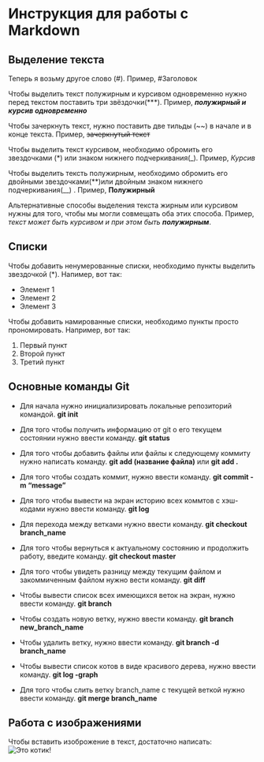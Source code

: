 # Инструкция для работы с Markdown

## Выделение текста

Теперь я возьму другое слово  (#). Пример, #Заголовок

Чтобы выделить текст полужирным и курсивом одновременно нужно перед текстом поставить три звёздочки(***). Пример, ***полужирный и курсив одновременно***

Чтобы зачеркнуть текст, нужно поставить две тильды (~~) в начале и в конце текста. Пример, ~~зачеркнутый текст~~

Чтобы выделить текст курсивом, необходимо обромить его звездочками (*) или знаком нижнего подчеркивания(_). Пример, *Курсив* 

Чтобы выделить тексть полужирным, необходимо обромить его двойными звездочками(**)или двойным знаком нижнего подчеркивания(__) . Пример, **Полужирный**

Альтернативные способы выделения текста жирным или курсивом нужны для того, чтобы мы могли совмещать оба этих способа. Пример, _текст может быть курсивом и при этом быть **полужирным**_.

## Списки 

Чтобы добавить ненумерованные списки, необходимо пункты выделить звездочкой (*). Напимер, вот так:
* Элемент 1
* Элемент 2
* Элемент 3

Чтобы добавить намированные списки, необходимо пункты просто прономировать. Например, вот так:
1. Первый пункт
2. Второй пункт
3. Третий пункт

## Основные команды Git

* Для начала нужно инициализировать локальные репозиторий командой. **git init**

* Для того чтобы получить информацию от git о его текущем состоянии нужно ввести команду. **git status**

* Для того чтобы добавить файлы или файлы к следующему коммиту нужно написать команду. **git add (название файла)** или **git add .**

* Для того чтобы создать коммит, нужно ввести команду. **git commit -m “message”**

* Для того чтобы вывести на экран историю всех коммтов с хэш-кодами нужно ввести команду. **git log**

* Для перехода между ветками нужно ввести команду. **git checkout branch_name**

* Для того чтобы вернуться к актуальному состоянию и продолжить работу, введите команду. **git checkout master**

* Для того чтобы увидеть разницу между текущим файлом и закоммиченным файлом нужно вести команду. **git diff**

* Чтобы вывести список всех имеющихся веток на экран, нужно ввести команду. **git branch**

* Чтобы создать новую ветку, нужно ввести команду. **git branch new_branch_name**

* Чтобы удалить ветку, нужно ввести команду. **git branch -d branch_name**

* Чтобы вывести список котов в виде красивого дерева, нужно ввести команду. **git log -graph**

* Для того чтобы слить ветку branch_name с текущей веткой нужно ввести команду. **git merge branch_name**


## Работа с изображениями

Чтобы вставить изоброжение в текст, достаточно написать: ![Это котик!](fe22186dba2df35f07573604aa8a0e63.jpeg)

